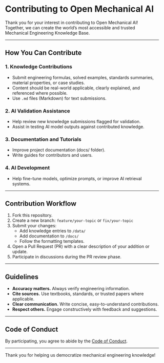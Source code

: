 # Contributing to Open Mechanical AI

Thank you for your interest in contributing to Open Mechanical AI!  
Together, we can create the world’s most accessible and trusted Mechanical Engineering Knowledge Base.

---

## How You Can Contribute

### 1. Knowledge Contributions
- Submit engineering formulas, solved examples, standards summaries, material properties, or case studies.
- Content should be real-world applicable, clearly explained, and referenced where possible.
- Use `.md` files (Markdown) for text submissions.

### 2. AI Validation Assistance
- Help review new knowledge submissions flagged for validation.
- Assist in testing AI model outputs against contributed knowledge.

### 3. Documentation and Tutorials
- Improve project documentation (docs/ folder).
- Write guides for contributors and users.

### 4. AI Development
- Help fine-tune models, optimize prompts, or improve AI retrieval systems.

---

## Contribution Workflow

1. Fork this repository.
2. Create a new branch: `feature/your-topic` or `fix/your-topic`
3. Submit your changes:
    - Add knowledge entries to `/data/`
    - Add documentation to `/docs/`
    - Follow the formatting templates.
4. Open a Pull Request (PR) with a clear description of your addition or update.
5. Participate in discussions during the PR review phase.

---

## Guidelines

- **Accuracy matters.** Always verify engineering information.
- **Cite sources.** Use textbooks, standards, or trusted papers where applicable.
- **Clear communication.** Write concise, easy-to-understand contributions.
- **Respect others.** Engage constructively with feedback and suggestions.

---

## Code of Conduct

By participating, you agree to abide by the [Code of Conduct](CODE_OF_CONDUCT.md).

---

Thank you for helping us democratize mechanical engineering knowledge!
